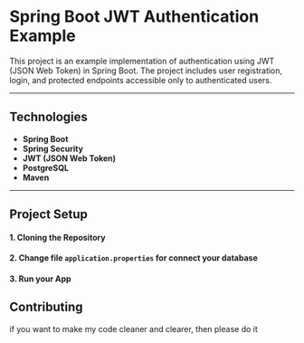 # Spring Boot JWT Authentication Example

This project is an example implementation of authentication using JWT (JSON Web Token) in Spring Boot. The project includes user registration, login, and protected endpoints accessible only to authenticated users.

---

## Technologies

- **Spring Boot**
- **Spring Security**
- **JWT (JSON Web Token)**
- **PostgreSQL**
- **Maven**

---

## Project Setup

#### 1. Cloning the Repository 

#### 2. Change file ```application.properties``` for connect your database

#### 3. Run your App


## Contributing
if you want to make my code cleaner and clearer, then please do it
